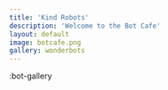 ```yaml
---
title: 'Kind Robots'
description: 'Welcome to the Bot Cafe'
layout: default
image: botcafe.png
gallery: wonderbots
---
```


:bot-gallery
